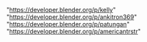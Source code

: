 "https://developer.blender.org/p/kelly"
"https://developer.blender.org/p/ankitron369"
"https://developer.blender.org/p/patungan"
"https://developer.blender.org/p/americantrstr"

